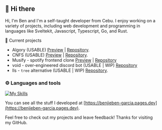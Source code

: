 ## 👋 Hi there

Hi, I'm Ben and I'm a self-taught developer from Cebu. I enjoy working on a variety of projects, including web development and programming in languages like Sveltekit, Javascript, Typescript, Go, and Rust.

:construction: Current projects
- Algory (USABLE) [Preview](https://algory.pages.dev/) | [Repository](https://github.com/mystique09/algory).
- CNFS (USABLE) [Preview](https://cnfs.vercel.app/) | [Repository](https://github.com/mystique09/confessit).
- Musify - spotify frontend clone [Preview](https://musify-puce.vercel.app/) | [Repository](https://github.com/mystique09/musify)
- void - over-engineered discord bot (USABLE | WIP) [Repository](https://github.com/mystique09/void)
- lls - `tree` alternative (USABLE | WIP) [Repository](https://github.com/mystique09/lls-clap).

### ⚙️ Languages and tools
[![My Skills](https://skillicons.dev/icons?i=js,ts,nodejs,html,css,go,rust,scss,tailwindcss,svelte)](https://skillicons.dev)

You can see all the stuff I developed at [https://benjieben-garcia.pages.dev](https://benjieben-garcia.pages.dev).

Feel free to check out my projects and leave feedback! Thanks for visiting my GitHub.

